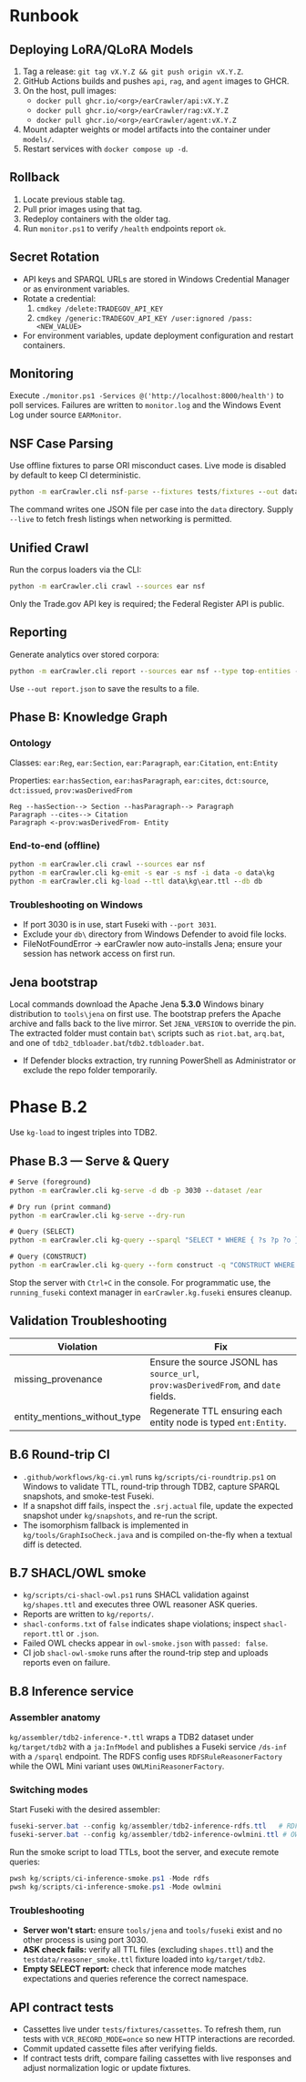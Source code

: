 # Runbook

## Deploying LoRA/QLoRA Models
1. Tag a release: `git tag vX.Y.Z && git push origin vX.Y.Z`.
2. GitHub Actions builds and pushes `api`, `rag`, and `agent` images to GHCR.
3. On the host, pull images:
   - `docker pull ghcr.io/<org>/earCrawler/api:vX.Y.Z`
   - `docker pull ghcr.io/<org>/earCrawler/rag:vX.Y.Z`
   - `docker pull ghcr.io/<org>/earCrawler/agent:vX.Y.Z`
4. Mount adapter weights or model artifacts into the container under `models/`.
5. Restart services with `docker compose up -d`.

## Rollback
1. Locate previous stable tag.
2. Pull prior images using that tag.
3. Redeploy containers with the older tag.
4. Run `monitor.ps1` to verify `/health` endpoints report `ok`.

## Secret Rotation
- API keys and SPARQL URLs are stored in Windows Credential Manager or as environment variables.
- Rotate a credential:
  1. `cmdkey /delete:TRADEGOV_API_KEY`
  2. `cmdkey /generic:TRADEGOV_API_KEY /user:ignored /pass:<NEW_VALUE>`
- For environment variables, update deployment configuration and restart containers.

## Monitoring
Execute `./monitor.ps1 -Services @('http://localhost:8000/health')` to poll services.
Failures are written to `monitor.log` and the Windows Event Log under source `EARMonitor`.

## NSF Case Parsing
Use offline fixtures to parse ORI misconduct cases. Live mode is disabled by
default to keep CI deterministic.

```cmd
python -m earCrawler.cli nsf-parse --fixtures tests/fixtures --out data --live false
```

The command writes one JSON file per case into the `data` directory. Supply
`--live` to fetch fresh listings when networking is permitted.

## Unified Crawl
Run the corpus loaders via the CLI:

```cmd
python -m earCrawler.cli crawl --sources ear nsf
```

Only the Trade.gov API key is required; the Federal Register API is public.

## Reporting
Generate analytics over stored corpora:

```cmd
python -m earCrawler.cli report --sources ear nsf --type top-entities --entity ORG
```

Use `--out report.json` to save the results to a file.

## Phase B: Knowledge Graph

### Ontology
Classes: `ear:Reg`, `ear:Section`, `ear:Paragraph`, `ear:Citation`, `ent:Entity`

Properties: `ear:hasSection`, `ear:hasParagraph`, `ear:cites`, `dct:source`, `dct:issued`, `prov:wasDerivedFrom`

```
Reg --hasSection--> Section --hasParagraph--> Paragraph
Paragraph --cites--> Citation
Paragraph <-prov:wasDerivedFrom- Entity
```

### End-to-end (offline)
```cmd
python -m earCrawler.cli crawl --sources ear nsf
python -m earCrawler.cli kg-emit -s ear -s nsf -i data -o data\kg
python -m earCrawler.cli kg-load --ttl data\kg\ear.ttl --db db
```

### Troubleshooting on Windows
- If port 3030 is in use, start Fuseki with `--port 3031`.
- Exclude your `db\` directory from Windows Defender to avoid file locks.
- FileNotFoundError -> earCrawler now auto-installs Jena; ensure your session has network access on first run.

## Jena bootstrap

Local commands download the Apache Jena **5.3.0** Windows binary distribution to
`tools\jena` on first use. The bootstrap prefers the Apache archive and falls
back to the live mirror. Set `JENA_VERSION` to override the pin. The extracted
folder must contain `bat\` scripts such as `riot.bat`, `arq.bat`, and one of
`tdb2_tdbloader.bat`/`tdb2.tdbloader.bat`.
- If Defender blocks extraction, try running PowerShell as Administrator or exclude the repo folder temporarily.

# Phase B.2
Use `kg-load` to ingest triples into TDB2.
## Phase B.3 — Serve & Query
```cmd
# Serve (foreground)
python -m earCrawler.cli kg-serve -d db -p 3030 --dataset /ear

# Dry run (print command)
python -m earCrawler.cli kg-serve --dry-run

# Query (SELECT)
python -m earCrawler.cli kg-query --sparql "SELECT * WHERE { ?s ?p ?o } LIMIT 5" -o data\rows.json

# Query (CONSTRUCT)
python -m earCrawler.cli kg-query --form construct -q "CONSTRUCT WHERE { ?s ?p ?o } LIMIT 10" -o data\graph.nt
```

Stop the server with `Ctrl+C` in the console. For programmatic use, the
``running_fuseki`` context manager in ``earCrawler.kg.fuseki`` ensures cleanup.

## Validation Troubleshooting

| Violation | Fix |
| --- | --- |
| missing_provenance | Ensure the source JSONL has `source_url`, `prov:wasDerivedFrom`, and `date` fields. |
| entity_mentions_without_type | Regenerate TTL ensuring each entity node is typed `ent:Entity`. |

## B.6 Round-trip CI
- `.github/workflows/kg-ci.yml` runs `kg/scripts/ci-roundtrip.ps1` on Windows to
  validate TTL, round-trip through TDB2, capture SPARQL snapshots, and smoke-test
  Fuseki.
- If a snapshot diff fails, inspect the `.srj.actual` file, update the expected
  snapshot under `kg/snapshots`, and re-run the script.
- The isomorphism fallback is implemented in `kg/tools/GraphIsoCheck.java` and
  is compiled on-the-fly when a textual diff is detected.
## B.7 SHACL/OWL smoke
- `kg/scripts/ci-shacl-owl.ps1` runs SHACL validation against `kg/shapes.ttl` and executes three OWL reasoner ASK queries.
- Reports are written to `kg/reports/`.
- `shacl-conforms.txt` of `false` indicates shape violations; inspect `shacl-report.ttl` or `.json`.
- Failed OWL checks appear in `owl-smoke.json` with `passed: false`.
- CI job `shacl-owl-smoke` runs after the round-trip step and uploads reports even on failure.

## B.8 Inference service
### Assembler anatomy
`kg/assembler/tdb2-inference-*.ttl` wraps a TDB2 dataset under `kg/target/tdb2` with a `ja:InfModel` and publishes a Fuseki service `/ds-inf` with a `/sparql` endpoint. The RDFS config uses `RDFSRuleReasonerFactory` while the OWL Mini variant uses `OWLMiniReasonerFactory`.

### Switching modes
Start Fuseki with the desired assembler:

```powershell
fuseki-server.bat --config kg/assembler/tdb2-inference-rdfs.ttl   # RDFS
fuseki-server.bat --config kg/assembler/tdb2-inference-owlmini.ttl # OWL Mini
```

Run the smoke script to load TTLs, boot the server, and execute remote queries:

```powershell
pwsh kg/scripts/ci-inference-smoke.ps1 -Mode rdfs
pwsh kg/scripts/ci-inference-smoke.ps1 -Mode owlmini
```

### Troubleshooting
- **Server won't start:** ensure `tools/jena` and `tools/fuseki` exist and no other process is using port 3030.
- **ASK check fails:** verify all TTL files (excluding `shapes.ttl`) and the `testdata/reasoner_smoke.ttl` fixture loaded into `kg/target/tdb2`.
- **Empty SELECT report:** check that inference mode matches expectations and queries reference the correct namespace.

## API contract tests
- Cassettes live under `tests/fixtures/cassettes`. To refresh them, run tests with
  `VCR_RECORD_MODE=once` so new HTTP interactions are recorded.
- Commit updated cassette files after verifying fields.
- If contract tests drift, compare failing cassettes with live responses and
  adjust normalization logic or update fixtures.
